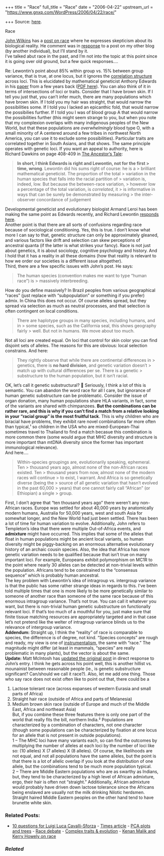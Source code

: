 +++
title = "Race"
full_title = "Race"
date = "2006-04-22"
upstream_url = "https://www.gnxp.com/WordPress/2006/04/22/race/"

+++
Source: [here](https://www.gnxp.com/WordPress/2006/04/22/race/).

Race

[John Wilkins](https://evolvethought.blogspot.com/) has a [post on race](https://evolvethought.blogspot.com/2006/04/races-geography-and-genetic-clusters.html) where he expresses skepticism about its biological reality. He comment was in [response](https://www.gnxp.com/blog/2006/04/in-search-of-good-metaphors.php) to a post on my other blog (by another individual), but I’ll stand by it.  
I’ve talked abut race in the past, and I’m not into the topic at this point since it is going over old ground, but a few quick responses….

  
Re: Lewontin’s point about 85% within group vs. 15% between group variance, that is true, at one locus, but it ignores the [correlation structure](https://www.gnxp.com/MT2/archives/002443.html) across loci. This is elucidated by mathematical geneticist Anthony Edwards in his [paper](http://www.ncbi.nlm.nih.gov/entrez/query.fcgi?cmd=Retrieve&db=PubMed&list_uids=12879450&dopt=Abstract) from a few years back ([PDF here](https://www.gnxp.com/MT2/archives/lewontindebunked.pdf)). You can also think of it in terms of intersections of loci or traits. Consider that I have brown skin. If I tell you just that, you can’t infer much, there are many populations which have brown skin. If I told you my hair was straight, that would narrow the possibilities some. If I told you I lacked an epicanthic fold, that would narrow the possibilies further. If I told you I was of blood group A that would narrow the possibilities further (this might seem strange to you, but when you note that my complexion overlaps with many indigenous peoples of the New World, but that these populations are *overwhelmingly* blood type O, with a small minority of A centered around a few tribes in northwest North America, you can use it to exclude some possibilities). Particular traits are correlated together in South Asians, and that shows. The same principle operates with genetic loci. If you want an appeal to authority, here is Richard Dawkins on page 408-409 in [The Ancestor’s Tale](https://www.amazon.com/exec/obidos/ASIN/061861916X/geneexpressio-20/):

> **In short, I think Edwards is right and Lewontin, not for the first > time, wrong**. Lewontin did his sums right of course: he is a > brilliant mathematical geneticist. The proportion of the total > variation in the human species that falls into the racial partition of > variation is, indeed, low. But because the between-race variation, > however low a percentage of the total variation, is *correlated*, it > is informative in ways that can be surely be demonstrated by measuring > the inter-observer concordance of judgement

Developmental geneticist and evolutionary biologist Armand Leroi has been making the same point as Edwards recently, and Richard Lewontin [responds here](http://raceandgenomics.ssrc.org/Lewontin/).  
Another point is that there are all sorts of confusions regarding race because of sociological conditioning. Yes, this is true. I don’t know what more I can say to that, genetic structure can only be approximately gleaned, and various factors like drift and selection can skew perceptions of ancestral quanta (if the latter is what strikes your fancy). Race is not just about genetics, it is about sociology, cognitive psychology and history. And I hold that it has a reality in all these domains (how that reality is relevant to how we order our societies is a different issue altogether).  
Third, there are a few specific issues with John’s post. He says:

> The human species (convention makes me want to type “human race”) is > massively interbreeding.

How do you define massively? In Brazil peoples from various geographical “races” (just replace with “subpopulation” or something if you prefer) admix. In China this does not occur. Of course alleles spread, but they spread via selection as much as neutral processes, and that selection is often contingent on local conditions.

> There are haplotype groups in many species, including humans, and in > some species, such as the California seal, this shows geography fairly > well. But not in humans. We move about too much.

Not all loci are created equal. On loci that control for skin color you can find disjoint sets of alleles. The reasons for this are obvious: local selection constrains. And here:

> They rightly observe that while there are continental differences in > genetics, there is **no hard division**, and genetic variation doesn’t > match up with cultural differences per se. There is a genetic > substructure to the human population, but it isn’t racial.

OK, let’s call it genetic substructural? 🙂 Seriously, I think a lot of this is semantic. You can abandon the word race for all I care, but ignorance of human genetic substructure can be problematic. Consider the issue of organ donation, many human populations share HLA variants, in fact, some of the variants are shared with chimpanzees. **But the combinations can be rather rare, and this is why if you can’t find a match from a relative looking in your “racial group” is the most fruitful tack**. This is why children who are biracial have problems, they exhibit rare novel combinations far more often than typical,¹ so children in the USA who are mixed-European-Thai sometimes travel to Thailand to find a match becasue this combination is more common there (some would argue that MHC diversity and structure is more important than mtDNA diversity since the former has important immunological relevance).  
And here….

> Within-species groupings are, evolutionarily speaking, ephemeral. Ten > thousand years ago, almost none of the non-African races existed. Ten > thousand years from now, almost none of the modern races will continue > to exist, I warrant. And Africa is so genetically diverse (being the > source of all genetic variation that hasn’t evolved in the past 60,000 > years) that one cannot fairly call “African” (or Ethiopian) a single > group.

First, I don’t agree that “ten thousand years ago” there weren’t any non-African races. Europe was settled for about 40,000 years by anatomically modern humans, Australia for 50,000 years, west and south Asia for somewhat longer, and the New World had just been settled. There has been a lot of time for human variation to evolve. Additionally, John refers to Templeton’s idea that there were multiple Out-of-Africa events, and **admixture** might have occurred. This implies that some of the alleles that float in human populations might be ancient local variants, so human diversity might be piggy-backing on an enormous alternative evolutionary history of an archaic cousin species. Also, the idea that Africa has more genetic variation needs to be qualified because that isn’t true on many important loci. For example, Europeans exhibit polymorphism on MC1R to the point where nearly 30 alleles can be detected at non-trivial levels within the population. Africans tend to be constrained to the “consensus sequence” which is probably human ancestral.  
The key problem with Lewontin’s idea of intragroup vs. intergroup variance is that the public has some rather strange ideas in regards to this. I’ve been told multiple times that one is more likely to be more genetically similar to someone of another race than someone of the same race because of this enormous intragroup variance. That’s not true. You can call it whatever you want, but there is non-trivial human genetic substructure on functionally relevant loci. If that’s too much of a mouthful for you, just make sure that finite tissue matching resources are appropriately targeted and in that case let’s not pretend like the welter of intragroup variance blinds us to the relevance of intergroup variance.  
**Addendum:** Straight up, I think the “reality” of race is comparable to species, the difference is of degree, not kind. “Species concepts” are rough and ready, my view is one of [instrumentalism](http://dictionary.reference.com/search?q=instrumentalism), the same with “race.” The magnitude might differ (at least in mammals, “species” are really problematic in many plants), but the vector is about the same.  
**Update:** Matt McIntosh has [updated the original post](https://www.gnxp.com/blog/2006/04/in-search-of-good-metaphors.php) in direct response to John’s entry. I think he gets across his point well, this is another hillist vs. mounainist between reasonable people (ie., is genetic substructure significant? Can/should we call it race?). Also, let me add one thing. Those who say race does not exist often like to point out that, there could be a  
1) Lactose tolerant race (across expanses of western Eurasia and small parts of Africa)  
2) Straight hair race (outside of Africa and parts of Melanesia)  
3) Medium brown skin race (outside of Europe and much of the Middle East, Africa and northeast Asia)  
But, if you combine these three features there is only one part of the world that really fits the bill, northern India.² Populations are characterized by a combination of characters, not one character (though some populations can be characterized by fixation at one locus for an allele that is not present in outside populations).  
1 – The MHC loci have many variants each, so can find the outcomes by multiplying the number of alleles at each loci by the number of loci like so: (10 alleles) X (7 alleles) X (8 alleles). Of course, the likelihoods are not equal, and not all populations have the same alleles, but the point is that there is a lot of allelic overlap if you look at the distribution of one allele, but the combinations tend to be much more population typical.  
2 – There are Middle Eastern populations who are as swarthy as Indians, but, they tend to be characterized by a high level of African admixture, ergo, their hair is often not “straight.” Additionally, African admixture would probably have driven down lactose tolerance since the Africans being enslaved are usually not the milk drinking Nilotic herdsmen. Straight haired Middle Eastern peoples on the other hand tend to have brunette white skin.

### Related Posts:

- [10 questions for Luigi Luca
  Cavalli-Sforza](https://www.gnxp.com/WordPress/2006/08/24/10-questions-for-luigi-luca-cavalli-sforza/) - [Times
  article](https://www.gnxp.com/WordPress/2007/08/16/times-article/) - [PCA plots and
  trees](https://www.gnxp.com/WordPress/2010/06/01/pca-plots-and-trees/) - [Race debate](https://www.gnxp.com/WordPress/2006/04/23/race-debate/) - [Complex traits &
  evolution](https://www.gnxp.com/WordPress/2008/12/06/complex-traits-evolution/) - [Kenan Malik and Kerry Howely on
  race](https://www.gnxp.com/WordPress/2008/11/17/kenan-malik-and-kerry-howely-on-race/)

### *Related*

[](https://www.addtoany.com/add_to/facebook?linkurl=https%3A%2F%2Fwww.gnxp.com%2FWordPress%2F2006%2F04%2F22%2Frace%2F&linkname=Race "Facebook")[](https://www.addtoany.com/add_to/twitter?linkurl=https%3A%2F%2Fwww.gnxp.com%2FWordPress%2F2006%2F04%2F22%2Frace%2F&linkname=Race "Twitter")[](https://www.addtoany.com/add_to/email?linkurl=https%3A%2F%2Fwww.gnxp.com%2FWordPress%2F2006%2F04%2F22%2Frace%2F&linkname=Race "Email")[](https://www.addtoany.com/share)
